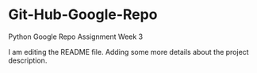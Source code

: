 # Git-Hub-Google-Repo
Python Google Repo Assignment  Week 3

I am editing the README file. Adding some more details about the project description.
